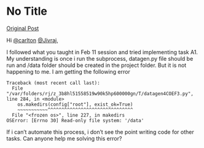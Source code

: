 # No Title

[Original Post](https://discourse.onlinedegree.iitm.ac.in/t/164277/141)

<p>Hi <a class="mention" href="/u/carlton">@carlton</a> <a class="mention" href="/u/jivraj">@Jivraj</a>,</p>
<p>I followed what you taught in Feb 11 session and tried implementing task A1. My understanding is once i run the subprocess, datagen.py file should be run and /data folder should be created in the project folder. But it is not happening to me. I am getting the following error</p>
<pre><code class="lang-auto">Traceback (most recent call last):
  File "/var/folders/rj/z_3b8hl51558519w90k5hp600000gn/T/datagen4COEF3.py", line 284, in &lt;module&gt;
    os.makedirs(config["root"], exist_ok=True)
    ~~~~~~~~~~~^^^^^^^^^^^^^^^^^^^^^^^^^^^^^^^
  File "&lt;frozen os&gt;", line 227, in makedirs
OSError: [Errno 30] Read-only file system: '/data'
</code></pre>
<p>If i can’t automate this process, i don’t see the point writing code for other tasks. Can anyone help me solving this error?</p>